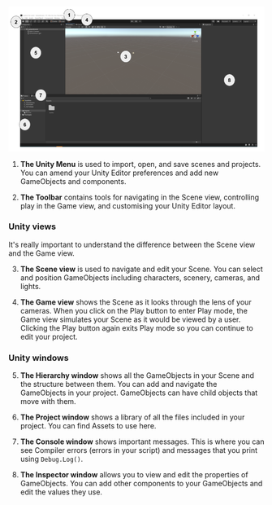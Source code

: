 ![The Unity editor in default layout with areas of the screen numbered. The Unty menu and Toolbar are at the top. The Scene and Game views are in the middle. The Hierarchy window is on the left. The Project and Console windows are at the bottom. The Inspector window is on the right.](images/unity-editor.png)

1. **The Unity Menu** is used to import, open, and save scenes and projects. You can amend your Unity Editor preferences and add new GameObjects and components.

2. **The Toolbar** contains tools for navigating in the Scene view, controlling play in the Game view, and customising your Unity Editor layout.

### Unity views

It's really important to understand the difference between the Scene view and the Game view.

3. **The Scene view** is used to navigate and edit your Scene. You can select and position GameObjects including characters, scenery, cameras, and lights.

4. **The Game view** shows the Scene as it looks through the lens of your cameras. When you click on the Play button to enter Play mode, the Game view simulates your Scene as it would be viewed by a user. Clicking the Play button again exits Play mode so you can continue to edit your project.

### Unity windows

5. **The Hierarchy window** shows all the GameObjects in your Scene and the structure between them. You can add and navigate the GameObjects in your project. GameObjects can have child objects that move with them.

6. **The Project window** shows a library of all the files included in your project. You can find Assets to use here.

7. **The Console window** shows important messages. This is where you can see Compiler errors (errors in your script) and messages that you print using `Debug.Log()`.

8. **The Inspector window** allows you to view and edit the properties of GameObjects. You can add other components to your GameObjects and edit the values they use.

